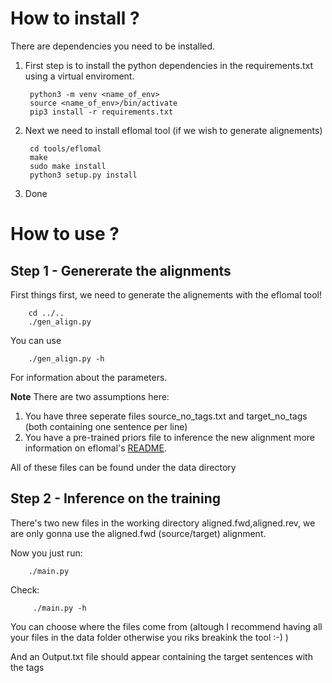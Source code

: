 # How to install ? 


There are dependencies you need to be installed.

1. First step is to install the python dependencies in the requirements.txt using a virtual enviroment.

        python3 -m venv <name_of_env>
        source <name_of_env>/bin/activate 
        pip3 install -r requirements.txt


2. Next we need to install eflomal tool (if we wish to generate alignements)

        cd tools/eflomal 
        make
        sudo make install
        python3 setup.py install


3. Done 


# How to use ? 


## Step 1 - Genererate the alignments 



First things first, we need to generate the alignements with the eflomal tool! 

        cd ../..
        ./gen_align.py 

You can use 

        ./gen_align.py -h 

For information about the parameters.

**Note** There are two assumptions here:

1. You have three seperate files source_no_tags.txt and target_no_tags (both containing one sentence per line)
2. You have a pre-trained priors file to inference the new alignment more information on eflomal's [README](https://github.com/robertostling/eflomal/blob/master/README.md). 

All of these files can be found under the data directory



## Step 2 - Inference on the training 

There's two new files in the working directory aligned.fwd,aligned.rev, we are only gonna use the aligned.fwd (source/target) alignment.

Now you just run:

        ./main.py 

Check:

         ./main.py -h 

You can choose where the files come from (altough I recommend having all your files in the data folder otherwise you riks breakink the tool :-) )

And an Output.txt file should appear containing the target sentences with the tags


